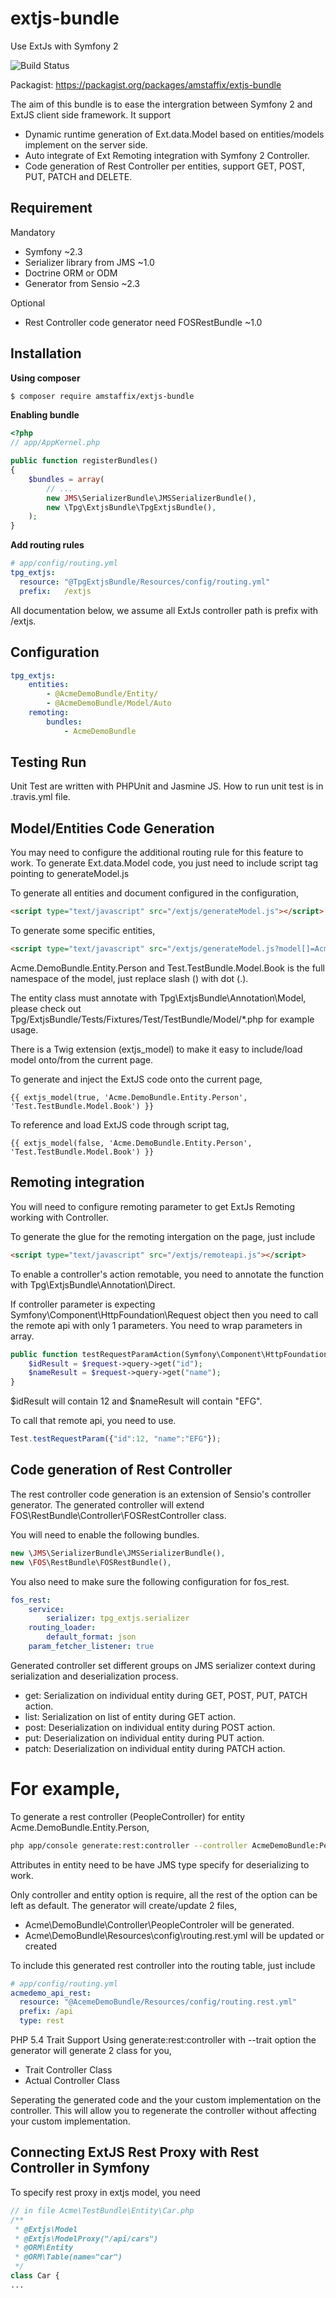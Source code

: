 extjs-bundle
============

Use ExtJs with Symfony 2

![Build Status](https://travis-ci.org/AmsTaFFix/extjs-bundle.svg?branch=master)

Packagist: https://packagist.org/packages/amstaffix/extjs-bundle

The aim of this bundle is to ease the intergration between Symfony 2 and ExtJS client side framework. It support
 - Dynamic runtime generation of Ext.data.Model based on entities/models implement on the server side.
 - Auto integrate of Ext Remoting integration with Symfony 2 Controller.
 - Code generation of Rest Controller per entities, support GET, POST, PUT, PATCH and DELETE.

Requirement
-----------
Mandatory
 - Symfony ~2.3
 - Serializer library from JMS ~1.0
 - Doctrine ORM or ODM
 - Generator from Sensio ~2.3

Optional
 - Rest Controller code generator need FOSRestBundle ~1.0

Installation
------------
**Using composer**
``` bash
$ composer require amstaffix/extjs-bundle
```

**Enabling bundle**
``` php
<?php
// app/AppKernel.php

public function registerBundles()
{
    $bundles = array(
        // ...
        new JMS\SerializerBundle\JMSSerializerBundle(),
        new \Tpg\ExtjsBundle\TpgExtjsBundle(),
    );
}
```

**Add routing rules**
``` yml
# app/config/routing.yml
tpg_extjs:
  resource: "@TpgExtjsBundle/Resources/config/routing.yml"
  prefix:   /extjs
```

All documentation below, we assume all ExtJs controller path is prefix with /extjs.

Configuration
-------------
``` yaml
tpg_extjs:
    entities:
        - @AcmeDemoBundle/Entity/
        - @AcmeDemoBundle/Model/Auto
    remoting:
        bundles:
            - AcmeDemoBundle
```

Testing Run
-----------
Unit Test are written with PHPUnit and Jasmine JS. How to run unit test is in .travis.yml file.

Model/Entities Code Generation
------------------------------
You may need to configure the additional routing rule for this feature to work. To generate Ext.data.Model code, you just
need to include script tag pointing to generateModel.js

To generate all entities and document configured in the configuration,
``` html
<script type="text/javascript" src="/extjs/generateModel.js"></script>
```

To generate some specific entities,
``` html
<script type="text/javascript" src="/extjs/generateModel.js?model[]=Acme.DemoBundle.Entity.Person&model[]=Test.TestBundle.Model.Book"></script>
```
Acme.DemoBundle.Entity.Person and Test.TestBundle.Model.Book is the full namespace of the model, just replace slash (\)
with dot (.).

The entity class must annotate with Tpg\ExtjsBundle\Annotation\Model, please check out
Tpg/ExtjsBundle/Tests/Fixtures/Test/TestBundle/Model/*.php for example usage.

There is a Twig extension (extjs_model) to make it easy to include/load model onto/from the current page.

To generate and inject the ExtJS code onto the current page,
``` twig
{{ extjs_model(true, 'Acme.DemoBundle.Entity.Person', 'Test.TestBundle.Model.Book') }}
```

To reference and load ExtJS code through script tag,
``` twig
{{ extjs_model(false, 'Acme.DemoBundle.Entity.Person', 'Test.TestBundle.Model.Book') }}
```

Remoting integration
--------------------
You will need to configure remoting parameter to get ExtJs Remoting working with Controller.

To generate the glue for the remoting intergation on the page, just include
``` html
<script type="text/javascript" src="/extjs/remoteapi.js"></script>
```

To enable a controller's action remotable, you need to annotate the function with Tpg\ExtjsBundle\Annotation\Direct.

If controller parameter is expecting Symfony\Component\HttpFoundation\Request object then you need to call the remote
api with only 1 parameters. You need to wrap parameters in array.

``` php
public function testRequestParamAction(Symfony\Component\HttpFoundation\Request $request) {
    $idResult = $request->query->get("id");
    $nameResult = $request->query->get("name");
}
```

$idResult will contain 12 and $nameResult will contain "EFG".

To call that remote api, you need to use.
``` javascript
Test.testRequestParam({"id":12, "name":"EFG"});
```

Code generation of Rest Controller
----------------------------------
The rest controller code generation is an extension of Sensio's controller generator. The generated controller will extend
FOS\RestBundle\Controller\FOSRestController class.

You will need to enable the following bundles.
``` php
new \JMS\SerializerBundle\JMSSerializerBundle(),
new \FOS\RestBundle\FOSRestBundle(),
```

You also need to make sure the following configuration for fos_rest.
``` yaml
fos_rest:
    service:
        serializer: tpg_extjs.serializer
    routing_loader:
        default_format: json
    param_fetcher_listener: true
```

Generated controller set different groups on JMS serializer context during serialization and deserialization process.
  - get: Serialization on individual entity during GET, POST, PUT, PATCH action.
  - list: Serialization on list of entity during GET action.
  - post: Deserialization on individual entity during POST action.
  - put: Deserialization on individual entity during PUT action.
  - patch: Deserialization on individual entity during PATCH action.

# For example,
To generate a rest controller (PeopleController) for entity Acme.DemoBundle.Entity.Person,
``` bash
php app/console generate:rest:controller --controller AcmeDemoBundle:People --entity AcmeDemoBundle:Person
```

Attributes in entity need to be have JMS type specify for deserializing to work.

Only controller and entity option is require, all the rest of the option can be left as default. The generator will
create/update 2 files,
  - Acme\DemoBundle\Controller\PeopleControler will be generated.
  - Acme\DemoBundle\Resources\config\routing.rest.yml will be updated or created

To include this generated rest controller into the routing table, just include
``` yml
# app/config/routing.yml
acmedemo_api_rest:
  resource: "@AcemeDemoBundle/Resources/config/routing.rest.yml"
  prefix: /api
  type: rest
```

PHP 5.4 Trait Support
Using generate:rest:controller with --trait option the generator will generate 2 class for you,
 - Trait Controller Class
 - Actual Controller Class

Seperating the generated code and the your custom implementation on the controller. This will allow you to regenerate
the controller without affecting your custom implementation.

Connecting ExtJS Rest Proxy with Rest Controller in Symfony
-----------------------------------------------------------
To specify rest proxy in extjs model, you need
``` php
// in file Acme\TestBundle\Entity\Car.php
/**
 * @Extjs\Model
 * @Extjs\ModelProxy("/api/cars")
 * @ORM\Entity
 * @ORM\Table(name="car")
 */
class Car {
...
```
